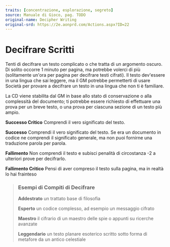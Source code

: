 ```yaml
---
traits: [concentrazione, esplorazione, segreto]
source: Manuale di Gioco, pag. TODO
original-name: Decipher Writing
original-srd: https://2e.aonprd.com/Actions.aspx?ID=22
---
```


# Decifrare Scritti

Tenti di decifrare un testo complicato o che tratta di un argomento oscuro. Di
solito occorre 1 minuto per pagina, ma potrebbe volerci di più (solitamente
un'ora per pagina per decifrare testi cifrati). Il testo dev'essere in una
lingua che sai leggere, ma il GM potrebbe permetterti di usare Società per
provare a decifrare un testo in una lingua che non ti è familiare.

La CD viene stabilita dal GM in base allo stato di conservazione o alla
complessità del documento; ti potrebbe essere richiesto di effettuare una prova
per un breve testo, o una prova per ciascuna sezione di un testo più ampio.

**Successo Critico** Comprendi il vero significato del testo.

**Successo** Comprendi il vero significato del testo. Se era un documento in
codice ne comprendi il significato generale, ma non puoi fornirne una traduzione
parola per parola.

**Fallimento** Non comprendi il testo e subisci penalità di circostanza -2 a
ulteriori prove per decifrarlo.

**Fallimento Critico** Pensi di aver compreso il testo sulla pagina, ma in
realtà lo hai frainteso

> ### Esempi di Compiti di Decifrare
>
> **Addestrato** un trattato base di filosofia
>
> **Esperto** un codice complesso, ad esempio un messaggio cifrato
>
> **Maestro** il cifrario di un maestro delle spie o appunti su ricerche
> avanzate
>
> **Leggendario** un testo planare esoterico scritto sotto forma di metafore da
> un antico celestiale

